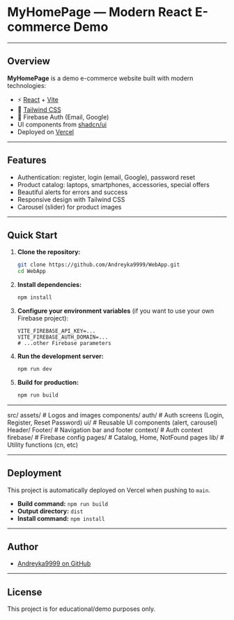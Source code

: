 # MyHomePage — Modern React E-commerce Demo

---

## Overview

**MyHomePage** is a demo e-commerce website built with modern technologies:
- ⚡️ [React](https://react.dev/) + [Vite](https://vitejs.dev/)
- 🎨 [Tailwind CSS](https://tailwindcss.com/)
- 🔐 Firebase Auth (Email, Google)
- UI components from [shadcn/ui](https://ui.shadcn.com/)
- Deployed on [Vercel](https://vercel.com/)

---

## Features

- Authentication: register, login (email, Google), password reset
- Product catalog: laptops, smartphones, accessories, special offers
- Beautiful alerts for errors and success
- Responsive design with Tailwind CSS
- Carousel (slider) for product images

---
## Quick Start

1. **Clone the repository:**
    ```sh
    git clone https://github.com/Andreyka9999/WebApp.git
    cd WebApp
    ```

2. **Install dependencies:**
    ```sh
    npm install
    ```

3. **Configure your environment variables** (if you want to use your own Firebase project):
    ```
    VITE_FIREBASE_API_KEY=...
    VITE_FIREBASE_AUTH_DOMAIN=...
    # ...other Firebase parameters
    ```

4. **Run the development server:**
    ```sh
    npm run dev
    ```

5. **Build for production:**
    ```sh
    npm run build
    ```

---
src/
assets/ # Logos and images
components/
auth/ # Auth screens (Login, Register, Reset Password)
ui/ # Reusable UI components (alert, carousel)
Header/ Footer/ # Navigation bar and footer
context/ # Auth context
firebase/ # Firebase config
pages/ # Catalog, Home, NotFound pages
lib/ # Utility functions (cn, etc)

---

## Deployment

This project is automatically deployed on Vercel when pushing to `main`.

- **Build command:** `npm run build`
- **Output directory:** `dist`
- **Install command:** `npm install`

---

## Author

- [Andreyka9999 on GitHub](https://github.com/Andreyka9999)

---

## License

This project is for educational/demo purposes only.
